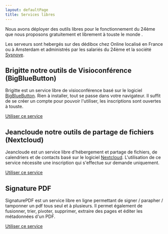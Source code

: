 ```yaml
---
layout: defaultPage
title: Services libres
---
```


Nous avons déployer des outils libres pour le fonctionnement du 24ème que nous proposons gratuitement et librement à touste le monde .

Les serveurs sont hebergés sur des dédibox chez Online localisé en France ou à Amsterdam et administrés par les salariés du 24ème et la société [Sysnove](https://www.sysnove.fr/).

## Brigitte notre outils de Visioconférence (BigBlueButton)

Brigitte est un service libre de visioconférence basé sur le logiciel [BigBlueButton](https://fr.wikipedia.org/wiki/BigBlueButton). Rien à installer, tout se passe dans votre navigateur. Il suffit de se créer un compte pour pouvoir l'utiliser, les inscriptions sont ouvertes à touste.

[Utiliser ce service](https://brigitte.24eme.fr)

## Jeancloude notre outils de partage de fichiers (Nextcloud)

Jeancloude est un service libre d'hébergement et partage de fichiers, de calendriers et de contacts basé sur le logiciel [Nextcloud](https://fr.wikipedia.org/wiki/Nextcloud). L'utilisation de ce service nécessite une inscription qui s'effectue sur demande uniquement.

[Utiliser ce service](https://jeancloude.24eme.fr/)

## Signature PDF

SignaturePDF est un service libre en ligne permettant de signer / parapher / tamponner un pdf tous seul et à plusieurs. Il permet également de fusionner, trier, pivoter, supprimer, extraire des pages et éditer les métadonnées d'un PDF.

[Utiliser ce service](https://pdf.24eme.fr/)
